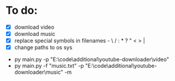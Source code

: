 # To do:
- [x] download video
- [x] download music
- [x] replace special symbols in filenames - \ / : * ? " < > |
- [x] change paths to os sys

- py main.py -p "E:\code\additional\youtube-downloader\video"
- py main.py -f "music.txt" -p "E:\code\additional\youtube-downloader\music" -m 


